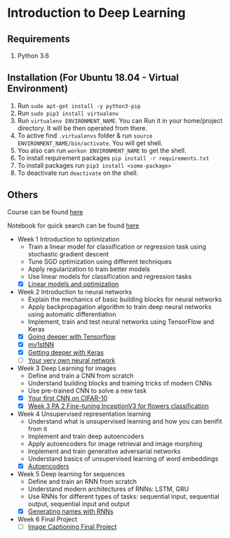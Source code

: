 # Introduction to Deep Learning

## Requirements

1. Python 3.6 

## Installation (For Ubuntu 18.04 - Virtual Environment)

1. Run `sudo apt-get install -y python3-pip`
2. Run `sudo pip3 install virtualenv` 
3. Run `virtualenv ENVIRONMENT_NAME`. You can Run it in your home/project directory. It will be then operated from there.
4. To active find `.virtualenvs` folder & run `source ENVIRONMENT_NAME/bin/activate`. You will get shell.
5. You also can run `workon ENVIRONMENT_NAME` to get the shell.
6. To install requirement packages `pip install -r requirements.txt`
7. To install packages run `pip3 install <some-package>`
8. To deactivate run `deactivate` on the shell.


## Others

Course can be found [here](https://www.coursera.org/learn/intro-to-deep-learning)

Notebook for quick search can be found [here](https://ssq.github.io/2017/11/19/Coursera%20HSE%20Advanced%20Machine%20Learning%20Specialization/)

- Week 1 Introduction to optimization
  - Train a linear model for classification or regression task using stochastic gradient descent
  - Tune SGD optimization using different techniques
  - Apply regularization to train better models
  - Use linear models for classification and regression tasks
  - [x] [Linear models and optimization](https://github.com/SSQ/Coursera-HSE-Introduction-to-Deep-Learning/tree/master/Week%201%20PA%201%20Linear%20models%20and%20optimization)

- Week 2 Introduction to neural networks
  - Explain the mechanics of basic building blocks for neural networks
  - Apply backpropagation algorithm to train deep neural networks using automatic differentiation
  - Implement, train and test neural networks using TensorFlow and Keras
  - [x] [Going deeper with Tensorflow](https://github.com/SSQ/Coursera-HSE-Introduction-to-Deep-Learning/tree/master/Week%202%20PA%201%20Going%20deeper%20with%20Tensorflow)
  - [x] [my1stNN](https://github.com/SSQ/Coursera-HSE-Introduction-to-Deep-Learning/tree/master/Week%202%20PA%202%20My1stNN)
  - [x] [Getting deeper with Keras](https://github.com/SSQ/Coursera-HSE-Introduction-to-Deep-Learning/tree/master/Week%202%20PA%203%20Keras%20task)
  - [ ] [Your very own neural network]()
  
- Week 3 Deep Learning for images
  - Define and train a CNN from scratch
  - Understand building blocks and training tricks of modern CNNs
  - Use pre-trained CNN to solve a new task
  - [x] [Your first CNN on CIFAR-10](https://github.com/SSQ/Coursera-HSE-Introduction-to-Deep-Learning/tree/master/Week%203%20PA%201%20Your%20first%20CNN%20on%20CIFAR-10)
  - [x] [Week 3 PA 2 Fine-tuning InceptionV3 for flowers classification](https://github.com/SSQ/Coursera-HSE-Introduction-to-Deep-Learning/tree/master/Week%203%20PA%202%20Fine-tuning%20InceptionV3%20for%20flowers%20classification)
  
- Week 4 Unsupervised representation learning
  - Understand what is unsupervised learning and how you can benifit from it
  - Implement and train deep autoencoders
  - Apply autoencoders for image retrieval and image morphing
  - Implement and train generative adversarial networks
  - Understand basics of unsupervised learning of word embeddings
  - [x] [Autoencoders](https://github.com/SSQ/Coursera-HSE-Introduction-to-Deep-Learning/tree/master/Week%204%20PA%201%20Simple%20autoencoder)

- Week 5 Deep learning for sequences
  - Define and train an RNN from scratch
  - Understand modern architectures of RNNs: LSTM, GRU
  - Use RNNs for different types of tasks: sequential input, sequential output, sequential input and output
  - [x] [Generating names with RNNs](https://github.com/SSQ/Coursera-HSE-Introduction-to-Deep-Learning/tree/master/Week%205%20PA%201%20Generating%20names%20with%20RNNs)
  
- Week 6 Final Project
  - [ ] [Image Captioning Final Project]()
